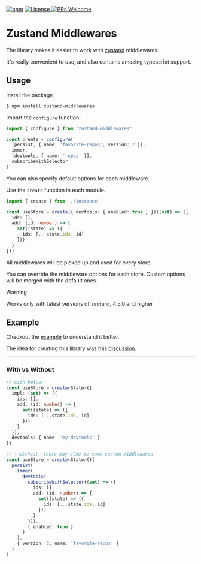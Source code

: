 [![npm](https://img.shields.io/npm/v/ts-deepmerge)](https://www.npmjs.com/package/zustand-middlewares)
<a href="https://github.com/gearonix/zustand-middlewares" rel="nofollow">
  <img src="https://img.shields.io/github/license/gearonix/zustand-middlewares" alt="License">
</a>
<a href="https://github.com/gearonix/zustand-middlewares" rel="nofollow">
  <img src="https://img.shields.io/badge/PRs-welcome-brightgreen.svg" alt="PRs Welcome">
</a>


Zustand Middlewares
=====================

The library makes it easier to work with [zustand](https://zustand-demo.pmnd.rs/) middlewares. <br/>

It's really convenient to use, and also contains amazing typescript support.

Usage
-----
Install the package
```sh
$ npm install zustand-middlewares
```

Import the `configure` function:
```typescript
import { configure } from 'zustand-middlewares'

const create = configure(
  [persist, { name: 'favorite-repos', version: 2 }],
  immer,
  [devtools, { name: 'repos' }],
  subscribeWithSelector
)
```
You can also specify default options for each middleware.

Use the `create` function in each module. 
```typescript
import { create } from './instance'

const useStore = create({ devtools: { enabled: true } })((set) => ({
  ids: [],
  add: (id: number) => {
    set((state) => ({
      ids: [...state.ids, id]
    }))
  }
}))
```
All middlewares will be picked up and used for every store.

You can override the middleware options for each store. 
Custom options will be merged with the default ones.

> [!WARNING]
> Works only with latest versions of `zustand`,
> 4.5.0 and higher


Example
-----

Checkout the [example](https://github.com/gearonix/zustand-middlewares/tree/main/example) to understand it better.

The idea for creating this library was this [discussion](https://github.com/pmndrs/zustand/discussions/2330).

---

### With vs Without

```typescript
// with helper
const useStore = create<State>({
  impl: (set) => ({
    ids: [],
    add: (id: number) => {
      set((state) => ({
        ids: [...state.ids, id]
      }))
    }
  }),
  devtools: { name: 'my-devtools' }
})

// 💀 without, there may also be some custom middlewares
const useStore = create<State>()(
  persist(
    immer(
      devtools(
        subscribeWithSelector((set) => ({
          ids: [],
          add: (id: number) => {
            set((state) => ({
              ids: [...state.ids, id]
            }))
          }
        })),
        { enabled: true }
      )
    ),
    { version: 2, name: 'favorite-repos' }
  )
)
```


